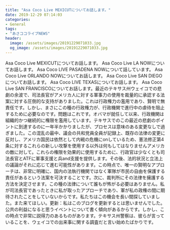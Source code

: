 ```yaml
---
title: "Asa Coco Live MEXICUTについてお話します。"
date: 2019-12-29 07:14:03
categories:
- General
tags:
- "あさココライブNEWS"
header:
  image: /assets/images/20191229071033.jpg
  og_image: /assets/images/20191229071033.jpg
---
```


Asa Coco Live MEXICUTについてお話します。 Asa Coco Live LA NOWについてお話します。 Asa Coco LIVE PASADENA NOWについて話しています。 Asa Coco Live ORLANDO NOWについてお話します。 Asa Coco Live SAN DIEGOについてお話します。 Asa Coco LIVE TEXASについてお話します。 Asa Coco Live SAN FRANCISCOについてお話します。最近のテキサス州ウェイコでの悲劇の余波で、司法長官がアメリカ人に対する軍事力の使用を裁量的に承認する法案に対する圧倒的な支持がありました。これは行政権力の濫用であり、賢明で無責任です。しかし、まさにこの種の行政権力が、行政機関で進行中の虐待を阻止するために必要なのです。問題はこれです。オバマが就任して以来、行政機関は組織的かつ継続的に権限を濫用しています。テキサスでのこの最近の悲劇のポイントに到達するのに一年半かかりましたが、プロセスは意味のある変更なしで過ぎました。この混乱の最中、議会の共和党員全員が記録上、既存の法律の変更に反対し、アメリカ国民は依然として内戦の危機にonしているため、憲法修正第4条に対するこれらの新しい攻撃を使用する以外は何もしてはなりませんアメリカの敵に対して。これらの権限を効果的に使用するために、行政官は少なくとも司法長官とATFに軍事支援と兵and支援を提供します。その後、法的状況と立法上の議論がそれに応じて進む可能性があります。この時点で、唯一の賢明なアプローチは、非常に明確に、国内の法執行機関ではなく軍隊が市民の自由を保護する責任があるという法案を可決することです。次に、裁判所にその法律を擁護する方法を決定させます。この種の法律について誰もが怖がる必要はありません。私が司法長官であったときに私が取ったアプローチであり、軍が私の政権の間に期待されたことをしていないからです。私たちはこの機会を長い間探していました。また来てほしい。更新：私はこのブログを更新するとは思いませんでした。公共の利益になると思うイベントについて書く傾向があるからです。しかし、この時点で非常に説得力のあるものがあります。テキサス州警察は、彼らが言っていることを、ウェイコでの出来事に関する調査だと言い始めたばかりです。

